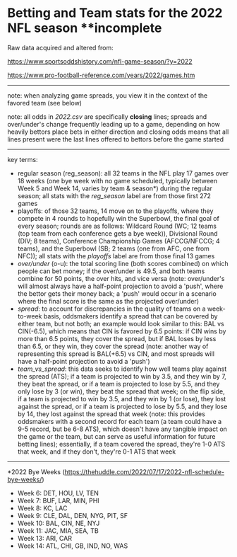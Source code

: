 # Betting and Team stats for the 2022 NFL season **incomplete

Raw data acquired and altered from: 

https://www.sportsoddshistory.com/nfl-game-season/?y=2022

https://www.pro-football-reference.com/years/2022/games.htm
______________________________________________________________________________________________________________________________________________________

note: when analyzing game spreads, you view it in the context of the favored team (see below)

note: all odds in *2022.csv* are specifically **closing** lines; spreads and over/under's change frequently leading up to a game, depending on how heavily bettors place bets in either direction and closing odds means that all lines present were the last lines offered to bettors before the game started
______________________________________________________________________________________________________________________________________________________

key terms:
- regular season (reg_season): all 32 teams in the NFL play 17 games over 18 weeks (one bye week with no game scheduled, typically between Week 5 and Week 14, varies by team & season*) during the regular season; all stats with the *reg_season* label are from those first 272 games
- playoffs: of those 32 teams, 14 move on to the playoffs, where they compete in 4 rounds to hopefully win the Superbowl, the final goal of every season; rounds are as follows: Wildcard Round (WC; 12 teams (top team from each conference gets a bye week)), Divisional Round (DIV; 8 teams), Conference Championship Games (AFCCG/NFCCG; 4 teams), and the Superbowl (SB; 2 teams (one from AFC, one from NFC)); all stats with the *playoffs* label are from those final 13 games
- *over/under* (o-u): the total scoring line (both scores combined) on which people can bet money; if the over/under is 49.5, and both teams combine for 50 points, the over hits, and vice versa (note: over/under's will almost always have a half-point projection to avoid a 'push', where the bettor gets their money back; a 'push' would occur in a scenario where the final score is the same as the projected over/under)
- *spread*: to account for discrepancies in the quality of teams on a week-to-week basis, oddsmakers identify a spread that can be covered by either team, but not both; an example would look similar to this: BAL vs CIN(-6.5), which means that CIN is favored by 6.5 points: if CIN wins by more than 6.5 points, they cover the spread, but if BAL loses by less than 6.5, or they win, they cover the spread (note: another way of representing this spread is BAL(+6.5) vs CIN, and most spreads will have a half-point projection to avoid a 'push')
- *team_vs_spread*: this data seeks to identify how well teams play against the spread (ATS); if a team is projected to win by 3.5, and they win by 7, they beat the spread, or if a team is projected to lose by 5.5, and they only lose by 3 (or win), they beat the spread that week; on the flip side, if a team is projected to win by 3.5, and they win by 1 (or lose), they lost against the spread, or if a team is projected to lose by 5.5, and they lose by 14, they lost against the spread that week (note: this provides oddsmakers with a second record for each team (a team could have a 9-5 record, but be 6-8 ATS), which doesn't have any tangible impact on the game or the team, but can serve as useful information for future betting lines); essentially, if a team covered the spread, they're 1-0 ATS that week, and if they don't, they're 0-1 ATS that week
______________________________________________________________________________________________________________________________________________________

*2022 Bye Weeks (https://thehuddle.com/2022/07/17/2022-nfl-schedule-bye-weeks/)
- Week 6: DET, HOU, LV, TEN
- Week 7: BUF, LAR, MIN, PHI
- Week 8: KC, LAC
- Week 9: CLE, DAL, DEN, NYG, PIT, SF
- Week 10: BAL, CIN, NE, NYJ
- Week 11: JAC, MIA, SEA, TB
- Week 13: ARI, CAR
- Week 14: ATL, CHI, GB, IND, NO, WAS
